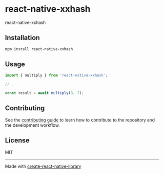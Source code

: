 # react-native-xxhash

react-native-xxhash

## Installation

```sh
npm install react-native-xxhash
```

## Usage


```js
import { multiply } from 'react-native-xxhash';

// ...

const result = await multiply(3, 7);
```


## Contributing

See the [contributing guide](CONTRIBUTING.md) to learn how to contribute to the repository and the development workflow.

## License

MIT

---

Made with [create-react-native-library](https://github.com/callstack/react-native-builder-bob)
